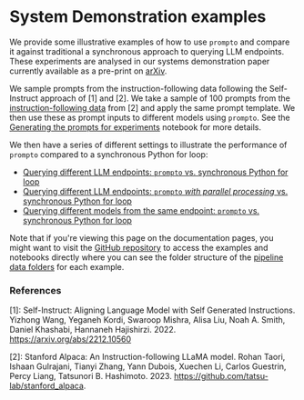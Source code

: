 # System Demonstration examples

We provide some illustrative examples of how to use `prompto` and compare it against traditional a synchronous approach to querying LLM endpoints. These experiments are analysed in our systems demonstration paper currently available as a pre-print on [arXiv](https://arxiv.org/abs/2408.11847).

We sample prompts from the instruction-following data following the Self-Instruct approach of [1] and [2]. We take a sample of 100 prompts from the [instruction-following data](https://github.com/tatsu-lab/stanford_alpaca/blob/main/alpaca_data.json) from [2] and apply the same prompt template. We then use these as prompt inputs to different models using `prompto`. See the [Generating the prompts for experiments](./alpaca_sample_generation.ipynb) notebook for more details.

We then have a series of different settings to illustrate the performance of `prompto` compared to a synchronous Python for loop:

- [Querying different LLM endpoints: `prompto` vs. synchronous Python for loop](./experiment_1.ipynb)
- [Querying different LLM endpoints: `prompto` _with parallel processing_ vs. synchronous Python for loop](./experiment_2.ipynb)
- [Querying different models from the same endpoint: `prompto` vs. synchronous Python for loop](./experiment_3.ipynb)

Note that if you're viewing this page on the documentation pages, you might want to visit the [GitHub repository](https://github.com/alan-turing-institute/prompto/tree/main/examples/system-demo) to access the examples and notebooks directly where you can see the folder structure of the [pipeline data folders](./../../docs/pipeline.md) for each example.

### References

[1]: Self-Instruct: Aligning Language Model with Self Generated Instructions. Yizhong Wang, Yeganeh Kordi, Swaroop Mishra, Alisa Liu, Noah A. Smith, Daniel Khashabi, Hannaneh Hajishirzi. 2022. https://arxiv.org/abs/2212.10560

[2]: Stanford Alpaca: An Instruction-following LLaMA model. Rohan Taori, Ishaan Gulrajani, Tianyi Zhang, Yann Dubois, Xuechen Li, Carlos Guestrin, Percy Liang, Tatsunori B. Hashimoto. 2023. https://github.com/tatsu-lab/stanford_alpaca.

